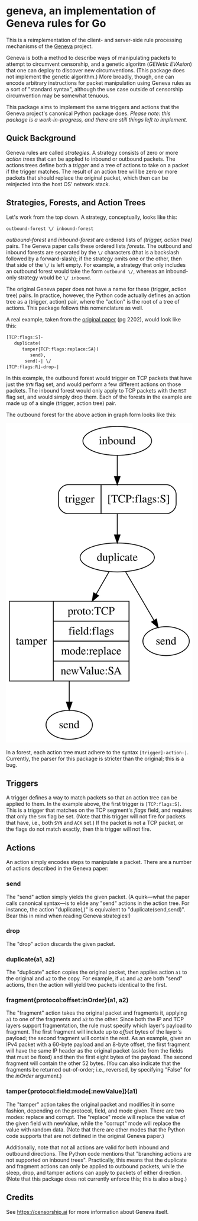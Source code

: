 # geneva, an implementation of Geneva rules for Go

This is a reimplementation of the client- and server-side rule processing mechanisms of the [Geneva][geneva] project.

Geneva is both a method to describe ways of manipulating packets to attempt to circumvent censorship, and a genetic
algoritm (_GENetic EVAsion_) that one can deploy to discover new circumventions. (This package does not implement the
genetic algorithm.) More broadly, though, one can encode arbitrary instructions for packet manipulation using Geneva
rules as a sort of "standard syntax", although the use case outside of censorship circumvention may be somewhat tenuous.

This package aims to implement the same triggers and actions that the Geneva project's canonical Python package
does. _Please note: this package is a work-in-progress, and there are still things left to implement._

## Quick Background

Geneva rules are called _strategies_. A strategy consists of zero or more _action trees_ that can be applied to inbound
or outbound packets. The actions trees define both a _trigger_ and a tree of actions to take on a packet if the trigger
matches. The result of an action tree will be zero or more packets that should replace the original packet, which then
can be reinjected into the host OS' network stack.

## Strategies, Forests, and Action Trees

Let's work from the top down. A strategy, conceptually, looks like this:

    outbound-forest \/ inbound-forest

_outbound-forest_ and _inbound-forest_ are ordered lists of _(trigger, action tree)_ pairs. The Geneva paper calls these
ordered lists _forests_. The outbound and inbound forests are separated by the `\/` characters (that is a backslash
followed by a forward-slash); if the strategy omits one or the other, then that side of the `\/` is left empty. For
example, a strategy that only includes an outbound forest would take the form `outbound \/`, whereas an inbound-only
strategy would be `\/ inbound`.

The original Geneva paper does not have a name for these (trigger, action tree) pairs. In practice, however, the Python
code actually defines an action tree as a (trigger, action) pair, where the "action" is the root of a tree of
actions. This package follows this nomenclature as well.

A real example, taken from the [original paper][geneva-paper] (pg 2202), would look like this:

    [TCP:flags:S]-
       duplicate(
          tamper{TCP:flags:replace:SA}(
             send),
           send)-| \/
    [TCP:flags:R]-drop-|

In this example, the outbound forest would trigger on TCP packets that have just the `SYN` flag set, and would perform a
few different actions on those packets. The inbound forest would only apply to TCP packets with the `RST` flag set, and
would simply drop them. Each of the forests in the example are made up of a single (trigger, action tree) pair.

The outbound forest for the above action in graph form looks like this:

![Inbound Forest Graph](img/rule_example.svg)

In a forest, each action tree must adhere to the syntax `[trigger]-action-|`. Currently, the parser for this package is
stricter than the original; this is a bug.

## Triggers

A trigger defines a way to match packets so that an action tree can be applied to them. In the example above, the first
trigger is `[TCP:flags:S]`. This is a trigger that matches on the TCP segment's _flags_ field, and requires that only
the `SYN` flag be set. (Note that this trigger will not fire for packets that have, i.e., both `SYN` and `ACK` set.) If
the packet is not a TCP packet, or the flags do not match exactly, then this trigger will not fire.

## Actions

An action simply encodes steps to manipulate a packet. There are a number of actions described in the Geneva paper:

### send

The "send" action simply yields the given packet. (A quirk—what the paper calls canonical syntax—is to elide any "send"
actions in the action tree. For instance, the action "duplicate(,)" is equivalent to "duplicate(send,send)". Bear this
in mind when reading Geneva strategies!)

### drop

The "drop" action discards the given packet.

### duplicate(a1, a2)

The "duplicate" action copies the original packet, then applies action `a1` to the original and `a2` to the copy. For
example, if `a1` and `a2` are both "send" actions, then the action will yield two packets identical to the first.

### fragment{protocol:offset:inOrder}(a1, a2)

The "fragment" action takes the original packet and fragments it, applying `a1` to one of the fragments and `a2` to the
other. Since both the IP and TCP layers support fragmentation, the rule must specify which layer's payload to
fragment. The first fragment will include up to _offset_ bytes of the layer's payload; the second fragment will contain
the rest. As an example, given an IPv4 packet with a 60-byte payload and an 8-byte offset, the first fragment will have
the same IP header as the original packet (aside from the fields that must be fixed) and then the first eight bytes of
the payload. The second fragment will contain the other 52 bytes. (You can also indicate that the fragments be returned
out-of-order; i.e., reversed, by specifying "False" for the _inOrder_ argument.)

### tamper{protocol:field:mode[:newValue]}(a1)

The "tamper" action takes the original packet and modifies it in some fashion, depending on the protocol, field, and
mode given. There are two modes: replace and corrupt. The "replace" mode will replace the value of the given field with
newValue, while the "corrupt" mode will replace the value with random data. (Note that there are other modes that the
Python code supports that are not defined in the original Geneva paper.)

Additionally, note that not all actions are valid for both inbound and outbound directions. The Python code mentions
that "branching actions are not supported on inbound trees". Practically, this means that the duplicate and fragment
actions can only be applied to outbound packets, while the sleep, drop, and tamper actions can apply to packets of
either direction. (Note that this package does not currently enforce this; this is also a bug.)

## Credits

See https://censorship.ai for more information about Geneva itself.


[geneva]: https://censorship.ai
[geneva-paper]: https://geneva.cs.umd.edu/papers/geneva_ccs19.pdf
